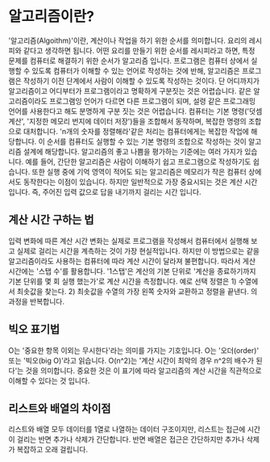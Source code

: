 # 알고리즘이란?
'알고리즘(Algoithm)'이란, 계산이나 작업을 하기 위한 순서를 의미합니다. 요리의 레시피와 같다고 생각하면 됩니다.
어떤 요리를 만들기 위한 순서를 레시피라고 하면, 특정 문제를 컴퓨터로 해결하기 위한 순서가 알고리즘 입니다.
프로그램은 컴퓨터 상에서 실행할 수 있도록 컴퓨터가 이해할 수 있는 언어로 작성하는 것에 반해, 알고리즘은 프로그램은 작성하기
이전 단계에서 사람이 이해할 수 있도록 작성하는 것이다. 단 어디까지가 알고리즘이고 어디부터가 프로그램이라고 명확하게 구분짓는
것은 어렵습니다. 같은 알고리즘이라도 프로그램잉 언어가 다르면 다른 프로그램이 되며, 설령 같은 프로그래밍 언어를 사용한다고
해도 분명하게 구분 짓는 것은 어렵습니다.
컴퓨터는 기본 명령('덧셈 계산', '지정한 메모리 번지에 데이터 저장')들을 조합해서 동작하며, 복잡한 명령의 조합으로 대처합니다.
'n개의 숫자를 정렬해라'같은 처리는 컴퓨터에게는 복잡한 작업에 해당합니다. 이 순서를 컴퓨터도 실행할 수 있는 기본 명령의
조합으로 작성하는 것이 알고리즘 설계에 해당합니다.
알고리즘의 좋고 나쁨을 평가하는 기준에는 여러 가지가 있습니다. 예를 들어, 간단한 알고리즘은 사람이 이해하기 쉽고 프로그램으로
작성하기도 쉽습니다. 또한 실행 중에 기억 영역이 적어도 되는 알고리즘은 메모리가 작은 컴퓨터 상에서도 동작한다는
이점이 있습니다. 하지만 일반적으로 가장 중요시되는 것은 계산 시간 입니다. 즉, 주어진 입력 값으로 답을 내기까지 걸리는 
시간 입니다.


## 계산 시간 구하는 법
입력 변화에 따른 계산 시간 변화는 실제로 프로그램을 작성해서 컴퓨터에서 실행해 보고 실제로 걸리는 시간을 계측하는 것이
가장 현실적입니다. 하지만 이 방법으로는 같을 알고리즘이라도 사용하는 컴퓨터에 따라 계산 시간이 달라져 불편합니다. 
따라서 게산 시간에는 '스탭 수'를 활용합니다. '1스탭'은 계산의 기본 단위로 '계산을 종료하기까지 기본 단위를  몇 회 실행
했는가'로 계산 시간을 측정합니다.
예로 선택 정렬은 1) 수열에서 최솟값을 찾는다. 2) 최솟값을 수열의 가장 왼쪽 숫자와 교환하고 정렬을 끝낸다. 의 과정을 
반복합니다. 

## 빅오 표기법
O는 '중요한 항목 이외는 무시한다'라는 의미를 가지는 기호입니다. O는 '오더(order)' 또는 '빅오(big O)'라고 읽습니다. 
O(n^2)는 '계산 시간이 최악의 경우 n^2의 배수가 된다'는 것을 의미합니다. 중요한 것은 이 표기에 따라 알고리즘의 계산 시간을 직관적으로
이해할 수 있다는 것 입니다. 

## 리스트와 배열의 차이점
리스트와 배열 모두 데이터를 1열로 나열하는 데이터 구조이지만, 리스트는 접근에 시간이 걸리는 반면 추가나 삭제가 간단합니다.
반면 배열은 접근은 간단하지만 추가나 삭제가 복잡하고 오래 걸립니다. 

